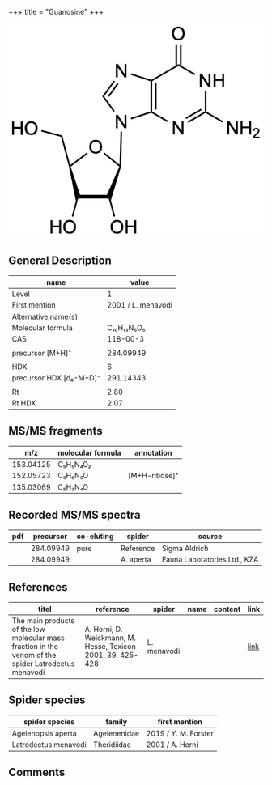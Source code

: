 +++
title = "Guanosine"
+++

![](/img/Guanosine.png)

## General Description

| name                    | value              |
|-------------------------|--------------------|
| Level                   | 1                  |
| First mention           | 2001 / L. menavodi |
| Alternative name(s)     |                    |
| Molecular formula       | C₁₀H₁₃N₅O₅         |
| CAS                     | 118-00-3           |
|                         |                    |
| precursor  [M+H]⁺       | 284.09949          |
|                         |                    |
| HDX                     | 6                  |
| precursor HDX [d₆-M+D]⁺ | 291.14343          |
|                         |                    |
| Rt                      | 2.80               |
| Rt HDX                  | 2.07               |



## MS/MS fragments

| m/z       | molecular formula | annotation    |
|-----------|-------------------|---------------|
| 153.04125 | C₅H₅N₄O₂          |               |
| 152.05723 | C₅H₆N₅O           | [M+H-ribose]⁺ |
| 135.03069 | C₅H₃N₄O           |               |

## Recorded MS/MS spectra

| pdf | precursor | co-eluting | spider    | source                       |
|-----|-----------|------------|-----------|------------------------------|
|     | 284.09949 | pure       | Reference | Sigma Aldrich                |
|     | 284.09949 |            | A. aperta | Fauna Laboratories Ltd., KZA |


## References

| titel                                                                                                | reference                                                   | spider      | name | content | link                                                                |
|------------------------------------------------------------------------------------------------------|-------------------------------------------------------------|-------------|------|---------|---------------------------------------------------------------------|
| The main products of the low molecular mass fraction in the venom of the spider Latrodectus menavodi | A. Horni, D. Weickmann, M. Hesse, Toxicon 2001, 39, 425-428 | L. menavodi |      |         | [link](https://www.sciencedirect.com/science/article/pii/S0041010100001471) |

## Spider species
| spider species       | family        | first mention        |
|----------------------|---------------|----------------------|
| Agelenopsis aperta   | Agelenenidae  | 2019 / Y. M. Forster |
| Latrodectus menavodi | Theridiidae   | 2001 / A. Horni      |

## Comments